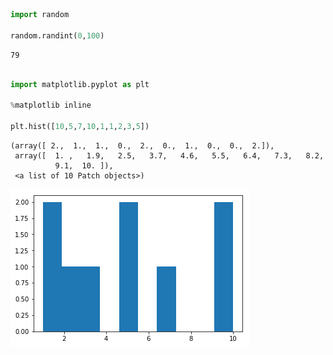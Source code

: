

```python
import random

random.randint(0,100)
```




    79




```python

import matplotlib.pyplot as plt

%matplotlib inline

plt.hist([10,5,7,10,1,1,2,3,5])
```




    (array([ 2.,  1.,  1.,  0.,  2.,  0.,  1.,  0.,  0.,  2.]),
     array([  1. ,   1.9,   2.5,   3.7,   4.6,   5.5,   6.4,   7.3,   8.2,
              9.1,  10. ]),
     <a list of 10 Patch objects>)




![png](testnotebook_files/testnotebook_1_1.png)

